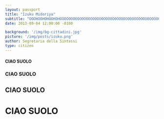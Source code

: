 ```yaml
---
layout: passport
title: "Izuku Midoriya"
subtitle: "OOOHOOHOHOOHOHOOOOOOOOOOOOOOOOOOOOOOOOOOOOOOOOOOOOOOOOOOOOOOOOOOOOOO"
date: 2013-09-04 12:00:00 -0100

background: '/img/bg-cittadini.jpg'
picture: '/img/posts/izuku.png'
author: Segretaria della Sintassi
type: citizen
---
```



#### CIAO SUOLO
### CIAO SUOLO
## CIAO SUOLO
# CIAO SUOLO